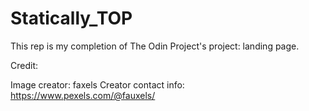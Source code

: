 # Statically_TOP

This rep is my completion of The Odin Project's project: landing page.

Credit: 

Image creator: faxels
Creator contact info: https://www.pexels.com/@fauxels/